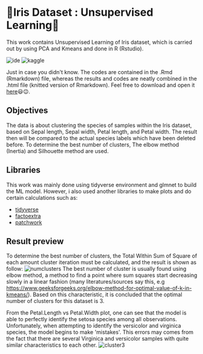 # :star2:Iris Dataset : Unsupervised Learning:star2:

This work contains Unsupervised Learning of Iris dataset, which is carried out by using PCA and Kmeans and done in R (Rstudio). 

![ide](https://img.shields.io/badge/RStudio-75AADB?style=for-the-badge&logo=RStudio&logoColor=white)
![kaggle](https://img.shields.io/badge/Kaggle-20BEFF?style=for-the-badge&logo=Kaggle&logoColor=white)

Just in case you didn't know. The codes are contained in the .Rmd (Rmarkdown) file, whereas the results and codes are neatly combined in the .html file (knitted version of Rmarkdown). Feel free to download and open it [here](https://indrayantom.github.io/iris_unsupervised/)😃😉.

## Objectives
The data is about clustering the species of samples within the Iris dataset, based on Sepal length, Sepal width, Petal length, and Petal width. The result then will be compared to the actual species labels which have been deleted before. To determine the best number of clusters, The elbow method (Inertia) and Silhouette method are used.

## Libraries
This work was mainly done using tidyverse environment and glmnet to build the ML model. However, i also used another libraries to make plots and do certain calculations such as:

- [tidyverse](https://www.tidyverse.org/)
- [factoextra](https://cran.r-project.org/web/packages/factoextra/index.html)
- [patchwork](https://cran.r-project.org/web/packages/patchwork/index.html)

## Result preview
To determine the best number of clusters, the Total Within Sum of Square of each amount cluster iteration must be calculated, and the result is shown as follow:
![numclusters](https://user-images.githubusercontent.com/92590596/156587456-817640ac-2de1-40fe-9373-d4d85ad35f10.jpg)
The best number of cluster is usually found using elbow method, a method to find a point where  sum squares start decreasing slowly in a linear fashion (many literatures/sources say this, e.g https://www.geeksforgeeks.org/elbow-method-for-optimal-value-of-k-in-kmeans/). Based on this characteristic, it is concluded that the optimal number of clusters for this dataset is 3.

From the Petal.Length vs Petal.Width plot, one can see that the model is able to perfectly identify the setosa species among all observations. Unfortunately, when attempting to identify the versicolor and virginica species, the model begins to make 'mistakes'. This errors may comes from the fact that there are several Virginica and versicolor samples with quite similar characteristics to each other.
![cluster3](https://user-images.githubusercontent.com/92590596/156587499-c6612980-160f-429d-b50f-c24d818ff77c.jpg)

